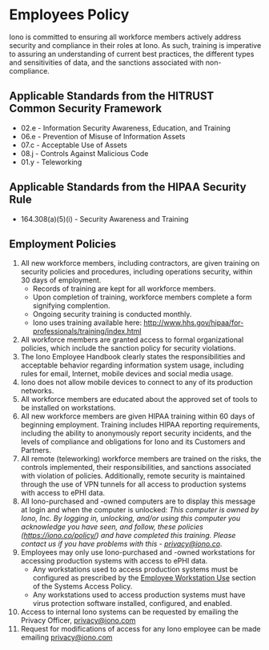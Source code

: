 # Employees Policy

Iono is committed to ensuring all workforce members actively address security and compliance in their roles at Iono. As such, training is imperative to assuring an understanding of current best practices, the different types and sensitivities of data, and the sanctions associated with non-compliance.

## Applicable Standards from the HITRUST Common Security Framework

* 02.e - Information Security Awareness, Education, and Training
* 06.e - Prevention of Misuse of Information Assets
* 07.c - Acceptable Use of Assets
* 08.j - Controls Against Malicious Code
* 01.y - Teleworking

## Applicable Standards from the HIPAA Security Rule

* 164.308(a)(5)(i) - Security Awareness and Training

## Employment Policies

1. All new workforce members, including contractors, are given training on security policies and procedures, including operations security, within 30 days of employment.
	* Records of training are kept for all workforce members.
	* Upon completion of training, workforce members complete a form signifying complention.
	* Ongoing security training is conducted monthly.
	* Iono uses training available here: http://www.hhs.gov/hipaa/for-professionals/training/index.html
2. All workforce members are granted access to formal organizational policies, which include the sanction policy for security violations.
3. The Iono Employee Handbook clearly states the responsibilities and acceptable behavior regarding information system usage, including rules for email, Internet, mobile devices and social media usage.
4. Iono does not allow mobile devices to connect to any of its production networks.
5. All workforce members are educated about the approved set of tools to be installed on workstations.
6. All new workforce members are given HIPAA training within 60 days of beginning employment. Training includes HIPAA reporting requirements, including the ability to anonymously report security incidents, and the levels of compliance and obligations for Iono and its Customers and Partners.
7. All remote (teleworking) workforce members are trained on the risks, the controls implemented, their responsibilities, and sanctions associated with violation of policies. Additionally, remote security is maintained through the use of VPN tunnels for all access to production systems with access to ePHI data.
8. All Iono-purchased and -owned computers are to display this message at login and when the computer is unlocked: *This computer is owned by Iono, Inc. By logging in, unlocking, and/or using this computer you acknowledge you have seen, and follow, these policies (https://iono.co/policy/) and have completed this training. Please contact us if you have problems with this - privacy@iono.co*.
9. Employees may only use Iono-purchased and -owned workstations for accessing production systems with access to ePHI data.
	* Any workstations used to access production systems must be configured as prescribed by the [Employee Workstation Use](#employee-workstation-use) section of the Systems Access Policy.
	* Any workstations used to access production systems must have virus protection software installed, configured, and enabled.
10. Access to internal Iono systems can be requested by emailing the Privacy Officer, privacy@iono.com
11. Request for modifications of access for any Iono employee can be made emailing privacy@iono.com

